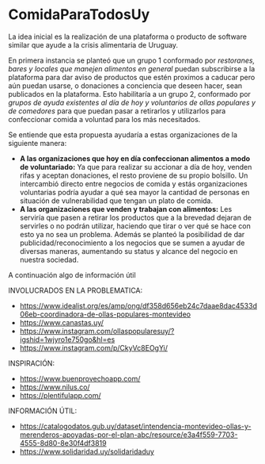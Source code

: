 # ComidaParaTodosUy

La idea inicial es la realización de una plataforma o producto de software similar que ayude a la crisis alimentaria de Uruguay.

En primera instancia se planteó que un grupo 1 conformado por *restoranes, bares y locales que manejen alimentos en general* puedan subscribirse a la plataforma para dar aviso de productos que estén proximos a caducar pero aún puedan usarse, o donaciones a conciencia que deseen hacer, sean publicados en la plataforma. Esto habilitaría a un grupo 2, conformado por *grupos de ayuda existentes al día de hoy y voluntarios de ollas populares y de comedores* para que puedan pasar a retirarlos y utilizarlos para confeccionar comida a voluntad para los más necesitados.

Se entiende que esta propuesta ayudaría a estas organizaciones de la siguiente manera:
- **A las organizaciones que hoy en día confeccionan alimentos a modo de voluntariado:** Ya que para realizar su accionar a día de hoy, venden rifas y aceptan donaciones, el resto proviene de su propio bolsillo. Un intercambió directo entre negocios de comida y estás organizaciones voluntarias podría ayudar a qué sea mayor la cantidad de personas en situación de vulnerabilidad que tengan un plato de comida.
- **A las organizaciones que venden y trabajan con alimentos:** Les serviría que pasen a retirar los productos que a la brevedad dejaran de servirles o no podrán utilizar, haciendo que tirar o ver qué se hace con esto ya no sea un problema. Además se planteó la posibilidad de dar publicidad/reconocimiento a los negocios que se sumen a ayudar de diversas maneras, aumentando su status y alcance del negocio en nuestra sociedad.


A continuación algo de información útil

INVOLUCRADOS EN LA PROBLEMATICA:

- https://www.idealist.org/es/amp/ong/df358d656eb24c7daae8dac4533d06eb-coordinadora-de-ollas-populares-montevideo
- https://www.canastas.uy/
- https://www.instagram.com/ollaspopularesuy/?igshid=1wjyro1e750go&hl=es
- https://www.instagram.com/p/CkyVc8EOgYi/


INSPIRACIÓN:

- https://www.buenprovechoapp.com/
- https://www.nilus.co/
- https://plentifulapp.com/

INFORMACIÓN ÚTIL:

- https://catalogodatos.gub.uy/dataset/intendencia-montevideo-ollas-y-merenderos-apoyadas-por-el-plan-abc/resource/e3a4f559-7703-4555-8d80-8e30f4df3819
- https://www.solidaridad.uy/solidaridaduy
